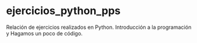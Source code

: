 # ejercicios_python_pps
Relación de ejercicios realizados en Python. Introducción a la programación y Hagamos un poco de código.
